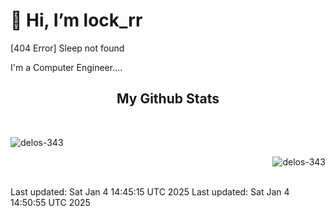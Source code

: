 # 👋 Hi, I’m lock_rr

[404 Error] Sleep not found

I'm a Computer Engineer....

<h2 align="center"> My Github Stats </h2>
<br>
<p>&nbsp;<img align="left" src="https://github-readme-stats.vercel.app/api?username=flitzcore&theme=rose_pine&show_icons=true&locale=en" alt="delos-343" /></p>
<p><img align="right" src="https://github-readme-stats.vercel.app/api/top-langs?username=flitzcore&theme=rose_pine&show_icons=true&locale=en&layout=compact" alt="delos-343" /></p>

<br>
<br>

<!---
flitzcore/flitzcore is a ✨ special ✨ repository because its `README.md` (this file) appears on your GitHub profile.
You can click the Preview link to take a look at your changes.
--->


Last updated: Sat Jan  4 14:45:15 UTC 2025
Last updated: Sat Jan  4 14:50:55 UTC 2025
